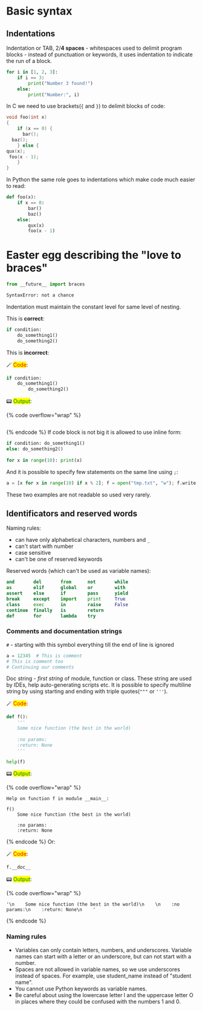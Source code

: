 # Basic syntax

## Indentations

Indentation or TAB, 2/**4 spaces** - whitespaces used to delimit program blocks - instead of punctuation or keywords, it uses indentation to indicate the run of a block.
```python
for i in [1, 2, 3]:
    if i == 3:
        print("Number 3 found!")
    else:
        print("Number:", i)
```

In C we need to use brackets(`{` and `}`) to delimit blocks of code:
```c
void foo(int x)
{
    if (x == 0) {
      bar();
  baz();
    } else {
qux(x);
 foo(x - 1);
    }
}
```

In Python the same role goes to indentations which make code much easier to read:
```python
def foo(x):
    if x == 0:
        bar()
        baz()
    else:
        qux(x)
        foo(x - 1)

```

# Easter egg describing the "love to braces"

```py
from __future__ import braces
```

```sh
SyntaxError: not a chance
```

Indentation must maintain the constant level for same level of nesting.

This is **correct**:

```python
if condition:
    do_something1()
    do_something2()
```

This is **incorrect**:

🪄 <mark style="color:red;">Code</mark>:

```python
if condition:
    do_something1()
        do_something2()
```
📟 <mark style="color:green;">Output</mark>:

{% code overflow="wrap" %}
```

```
{% endcode %}
If code block is not big it is allowed to use inline form:

```python
if condition: do_something1()
else: do_something2()
    
for x in range(10): print(x)
```

And it is possible to specify few statements on the same line using `;`:

```python
a = [x for x in range(10) if x % 2]; f = open("tmp.txt", "w"); f.write(a); f.close()
```

These two examples are not readable so used very rarely.

## Identificators and reserved words

Naming rules:
* can have only alphabetical characters, numbers and `_`
* can't start with number
* case sensitive
* can't be one of reserved keywords

Reserved words (which can't be used as variable names):

```py
and       del       from      not       while    
as        elif      global    or        with     
assert    else      if        pass      yield    
break     except    import    print     True          
class     exec      in        raise     False         
continue  finally   is        return             
def       for       lambda    try
```



### Comments and documentation strings

`#` - starting with this symbol everything till the end of line is ignored


```python
a = 12345  # This is comment
# This is comment too 
# Continuing our comments 
```

Doc string - *first string* of module, function or class. These string are used by IDEs, help auto-generating scripts etc. It is possible to specify multiline string by using starting and ending with triple quotes(`"""` or `'''`).


🪄 <mark style="color:red;">Code</mark>:

```python
def f():
    '''
    Some nice function (the best in the world)
    
    :no params:
    :return: None
    '''

help(f)
```

📟 <mark style="color:green;">Output</mark>:

{% code overflow="wrap" %}
```
Help on function f in module __main__:

f()
    Some nice function (the best in the world)
    
    :no params:
    :return: None
```
{% endcode %}
Or:


🪄 <mark style="color:red;">Code</mark>:

```python
f.__doc__
```




📟 <mark style="color:green;">Output</mark>:

{% code overflow="wrap" %}
```
'\n    Some nice function (the best in the world)\n    \n    :no params:\n    :return: None\n    '
```
{% endcode %}
### Naming rules

* Variables can only contain letters, numbers, and underscores. Variable names can start with a letter or an underscore, but can not start with a number.
* Spaces are not allowed in variable names, so we use underscores instead of spaces. For example, use student_name instead of "student name".
* You cannot use Python keywords as variable names.
* Be careful about using the lowercase letter l and the uppercase letter O in places where they could be confused with the numbers 1 and 0.